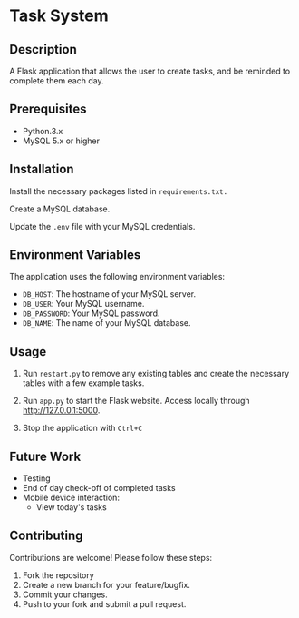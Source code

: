 # Task System

## Description
A Flask application that allows the user to create tasks, and be reminded to complete them each day.

## Prerequisites
- Python.3.x
- MySQL 5.x or higher

## Installation
Install the necessary packages listed in `requirements.txt.`

Create a MySQL database. 

Update the `.env` file with your MySQL credentials.

## Environment Variables
The application uses the following environment variables:
 - `DB_HOST`: The hostname of your MySQL server.
 - `DB_USER`: Your MySQL username.
 - `DB_PASSWORD`: Your MySQL password.
 - `DB_NAME`: The name of your MySQL database.


## Usage

1. Run `restart.py` to remove any existing tables and create the necessary tables with a few example tasks.

2. Run `app.py` to start the Flask website. Access locally through http://127.0.0.1:5000. 

3. Stop the application with `Ctrl+C`


## Future Work
- Testing
- End of day check-off of completed tasks
- Mobile device interaction:
    - View today's tasks

## Contributing
Contributions are welcome! Please follow these steps:

1. Fork the repository
2. Create a new branch for your feature/bugfix.
3. Commit your changes.
4. Push to your fork and submit a pull request.
